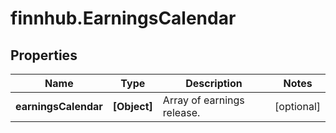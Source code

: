 # finnhub.EarningsCalendar

## Properties

Name | Type | Description | Notes
------------ | ------------- | ------------- | -------------
**earningsCalendar** | **[Object]** | Array of earnings release. | [optional] 


